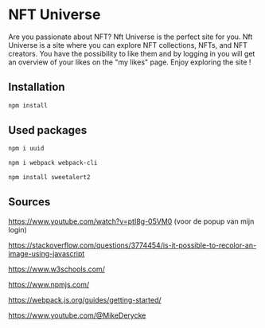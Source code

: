 # NFT Universe

Are you passionate about NFT?  Nft Universe is the perfect site for you.
Nft Universe is a site where you can explore NFT collections, NFTs, and NFT creators. You have the possibility to like them and by logging in you will get an overview of your likes on the "my likes" page. Enjoy exploring the site !

## Installation

```bash
npm install
```
## Used packages
```bash
npm i uuid
```
```bash
npm i webpack webpack-cli
```
```bash
npm install sweetalert2
```

## Sources
https://www.youtube.com/watch?v=ptI8g-05VM0 (voor de popup van mijn login)

https://stackoverflow.com/questions/3774454/is-it-possible-to-recolor-an-image-using-javascript

https://www.w3schools.com/

https://www.npmjs.com/

https://webpack.js.org/guides/getting-started/

https://www.youtube.com/@MikeDerycke
